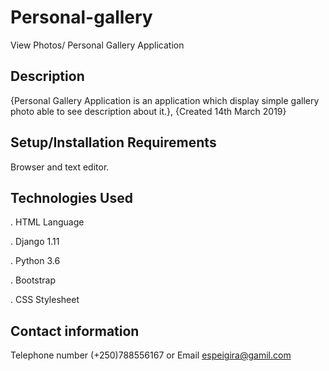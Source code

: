 # Personal-gallery
  
  View Photos/ Personal Gallery Application

## Description
  
  {Personal Gallery Application is an application which display simple gallery photo able to see description about it.}, {Created 14th March 2019}

## Setup/Installation Requirements
  
  Browser and text editor.

## Technologies Used
  
 . HTML Language 

 . Django 1.11
 
 . Python 3.6

 . Bootstrap 
  
 . CSS Stylesheet

## Contact information

   Telephone number (+250)788556167 or Email espeigira@gamil.com